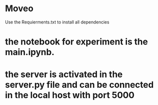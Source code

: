 # Moveo

Use the Requierments.txt to install all dependencies

# the notebook for experiment is the main.ipynb.
# the server is activated in the server.py file and can be connected in the local host with port 5000

